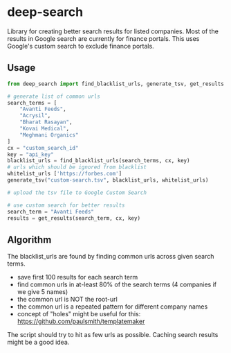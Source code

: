 # deep-search

Library for creating better search results for listed companies. Most of the results in Google search are currently for finance portals. This uses Google's custom search to exclude finance portals.


## Usage

```python
from deep_search import find_blacklist_urls, generate_tsv, get_results

# generate list of common urls
search_terms = [
    "Avanti Feeds", 
    "Acrysil", 
    "Bharat Rasayan", 
    "Kovai Medical", 
    "Meghmani Organics"
]
cx = "custom_search_id"
key = "api_key"
blacklist_urls = find_blacklist_urls(search_terms, cx, key)
# urls which should be ignored from blacklist
whitelist_urls ['https://forbes.com']
generate_tsv("custom-search.tsv", blacklist_urls, whitelist_urls)

# upload the tsv file to Google Custom Search

# use custom search for better results
search_term = "Avanti Feeds"
results = get_results(search_term, cx, key)
```

## Algorithm

The blacklist_urls are found by finding common urls across given search terms.

- save first 100 results for each search term
- find common urls in at-least 80% of the search terms (4 companies if we give 5 names)
- the common url is NOT the root-url
- the common url is a repeated pattern for different company names
- concept of "holes" might be useful for this: https://github.com/paulsmith/templatemaker

The script should try to hit as few urls as possible. Caching search results might be a good idea.